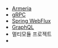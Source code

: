 
- [Armeria](https://armeria.dev/)
- [gRPC](https://grpc.io/)
- [Spring WebFlux](https://docs.spring.io/spring-framework/reference/web/webflux.html)
- [GraphQL](https://graphql.org/)
- 멀티모듈 프로젝트
- 